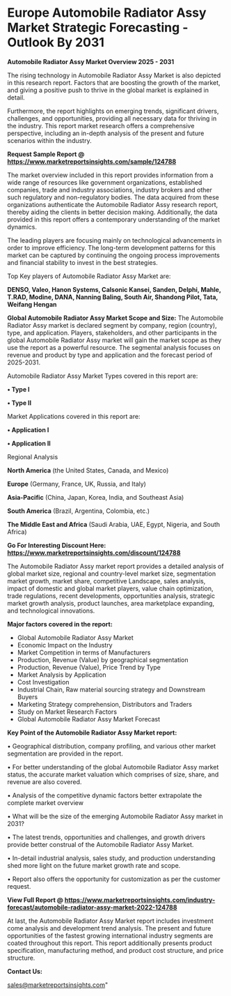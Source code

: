 # Europe Automobile Radiator Assy Market Strategic Forecasting - Outlook By 2031

<Strong> Automobile Radiator Assy Market Overview 2025 - 2031</strong>

The rising technology in Automobile Radiator Assy Market is also depicted in this research report. Factors that are boosting the growth of the market, and giving a positive push to thrive in the global market is explained in detail.

Furthermore, the report highlights on emerging trends, significant drivers, challenges, and opportunities, providing all necessary data for thriving in the industry. This report market research offers a comprehensive perspective, including an in-depth analysis of the present and future scenarios within the industry.

<strong>Request Sample Report @ <a href=https://www.marketreportsinsights.com/sample/124788>https://www.marketreportsinsights.com/sample/124788</a></strong>

The market overview included in this report provides information from a wide range of resources like government organizations, established companies, trade and industry associations, industry brokers and other such regulatory and non-regulatory bodies. The data acquired from these organizations authenticate the Automobile Radiator Assy research report, thereby aiding the clients in better decision making. Additionally, the data provided in this report offers a contemporary understanding of the market dynamics.

The leading players are focusing mainly on technological advancements in order to improve efficiency. The long-term development patterns for this market can be captured by continuing the ongoing process improvements and financial stability to invest in the best strategies.

Top Key players of Automobile Radiator Assy Market are:

<strong>DENSO, Valeo, Hanon Systems, Calsonic Kansei, Sanden, Delphi, Mahle, T.RAD, Modine, DANA, Nanning Baling, South Air, Shandong Pilot, Tata, Weifang Hengan</strong>

<strong><b>Global Automobile Radiator Assy Market Scope and Size:</b></strong>
The Automobile Radiator Assy market is declared segment by company, region (country), type, and application. Players, stakeholders, and other participants in the global Automobile Radiator Assy market will gain the market scope as they use the report as a powerful resource. The segmental analysis focuses on revenue and product by type and application and the forecast period of 2025-2031.

Automobile Radiator Assy Market Types covered in this report are:

<strong>• Type I

• Type II</strong>

Market Applications covered in this report are:

<strong>• Application I

• Application II</strong> 

Regional Analysis

<strong>North America</strong> (the United States, Canada, and Mexico)

<strong>Europe</strong> (Germany, France, UK, Russia, and Italy)

<strong>Asia-Pacific</strong> (China, Japan, Korea, India, and Southeast Asia)

<strong>South America</strong> (Brazil, Argentina, Colombia, etc.)

<strong>The Middle East and Africa</strong> (Saudi Arabia, UAE, Egypt, Nigeria, and South Africa)

<strong>Go For Interesting Discount Here: <a href=https://www.marketreportsinsights.com/discount/124788>https://www.marketreportsinsights.com/discount/124788</a></strong>

The Automobile Radiator Assy market report provides a detailed analysis of global market size, regional and country-level market size, segmentation market growth, market share, competitive Landscape, sales analysis, impact of domestic and global market players, value chain optimization, trade regulations, recent developments, opportunities analysis, strategic market growth analysis, product launches, area marketplace expanding, and technological innovations.

<strong><b>Major factors covered in the report:</b></strong>
<ul>
  <li>Global Automobile Radiator Assy Market </li>
  <li>Economic Impact on the Industry</li>
  <li>Market Competition in terms of Manufacturers</li>
  <li>Production, Revenue (Value) by geographical segmentation</li>
  <li>Production, Revenue (Value), Price Trend by Type</li>
  <li>Market Analysis by Application</li>
  <li>Cost Investigation</li>
  <li>Industrial Chain, Raw material sourcing strategy and Downstream Buyers</li>
  <li>Marketing Strategy comprehension, Distributors and Traders</li>
  <li>Study on Market Research Factors</li>
  <li>Global Automobile Radiator Assy Market Forecast</li>
</ul>

<strong><b>Key Point of the Automobile Radiator Assy Market report:</b></strong>

• Geographical distribution, company profiling, and various other market segmentation are provided in the report.

• For better understanding of the global Automobile Radiator Assy market status, the accurate market valuation which comprises of size, share, and revenue are also covered.

• Analysis of the competitive dynamic factors better extrapolate the complete market overview

• What will be the size of the emerging Automobile Radiator Assy market in 2031?

• The latest trends, opportunities and challenges, and growth drivers provide better construal of the Automobile Radiator Assy Market.

• In-detail industrial analysis, sales study, and production understanding shed more light on the future market growth rate and scope.

• Report also offers the opportunity for customization as per the customer request.

<strong><b>View Full Report @ <a href=https://www.marketreportsinsights.com/industry-forecast/automobile-radiator-assy-market-2022-124788>https://www.marketreportsinsights.com/industry-forecast/automobile-radiator-assy-market-2022-124788</a></b></strong>


At last, the Automobile Radiator Assy Market report includes investment come analysis and development trend analysis. The present and future opportunities of the fastest growing international industry segments are coated throughout this report. This report additionally presents product specification, manufacturing method, and product cost structure, and price structure.

<strong>Contact Us:</strong>

sales@marketreportsinsights.com"
